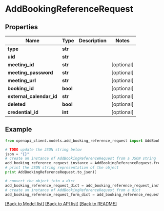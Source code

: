 # AddBookingReferenceRequest


## Properties

Name | Type | Description | Notes
------------ | ------------- | ------------- | -------------
**type** | **str** |  | 
**uid** | **str** |  | 
**meeting_id** | **str** |  | [optional] 
**meeting_password** | **str** |  | [optional] 
**meeting_url** | **str** |  | [optional] 
**booking_id** | **bool** |  | [optional] 
**external_calendar_id** | **str** |  | [optional] 
**deleted** | **bool** |  | [optional] 
**credential_id** | **int** |  | [optional] 

## Example

```python
from openapi_client.models.add_booking_reference_request import AddBookingReferenceRequest

# TODO update the JSON string below
json = "{}"
# create an instance of AddBookingReferenceRequest from a JSON string
add_booking_reference_request_instance = AddBookingReferenceRequest.from_json(json)
# print the JSON string representation of the object
print AddBookingReferenceRequest.to_json()

# convert the object into a dict
add_booking_reference_request_dict = add_booking_reference_request_instance.to_dict()
# create an instance of AddBookingReferenceRequest from a dict
add_booking_reference_request_form_dict = add_booking_reference_request.from_dict(add_booking_reference_request_dict)
```
[[Back to Model list]](../README.md#documentation-for-models) [[Back to API list]](../README.md#documentation-for-api-endpoints) [[Back to README]](../README.md)


